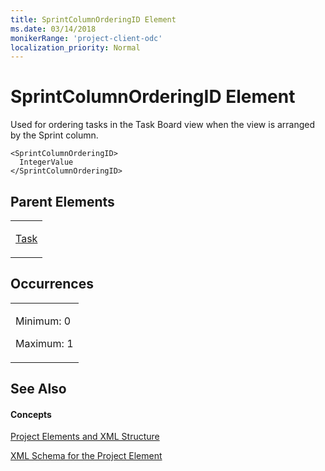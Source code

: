 ```yaml
---
title: SprintColumnOrderingID Element
ms.date: 03/14/2018
monikerRange: 'project-client-odc'
localization_priority: Normal
---
```


# SprintColumnOrderingID Element




Used for ordering tasks in the Task Board view when the view is arranged by the Sprint column.

    <SprintColumnOrderingID>
      IntegerValue
    </SprintColumnOrderingID>

## Parent Elements

<table>
<colgroup>
<col style="width: 100%" />
</colgroup>
<tbody>
<tr class="odd">
<td><p><a href="task-element.md">Task</a></p></td>
</tr>
</tbody>
</table>

## Occurrences

<table>
<colgroup>
<col style="width: 100%" />
</colgroup>
<tbody>
<tr class="odd">
<td><p>Minimum: 0</p>
<p>Maximum: 1</p></td>
</tr>
</tbody>
</table>

## See Also

#### Concepts

[Project Elements and XML Structure](project-elements-and-xml-structure.md)

[XML Schema for the Project Element](xml-schema-for-the-project-element.md)

